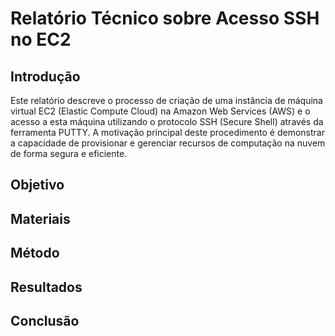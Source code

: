 # Relatório Técnico sobre Acesso SSH no EC2

## Introdução

Este relatório descreve o processo de criação de uma instância de máquina virtual EC2 (Elastic Compute Cloud) na Amazon Web Services (AWS) e o acesso a esta máquina utilizando o protocolo SSH (Secure Shell) através da ferramenta PUTTY. A motivação principal deste procedimento é demonstrar a capacidade de provisionar e gerenciar recursos de computação na nuvem de forma segura e eficiente.

## Objetivo

## Materiais

## Método

## Resultados

## Conclusão

